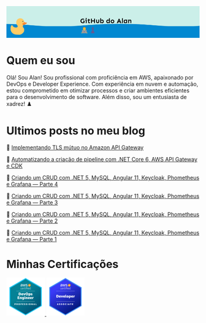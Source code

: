 ![Github Alanlviana Header](https://github.com/alanlviana/alanlviana/blob/main/home/header.png?raw=true)
# Quem eu sou
Olá! Sou Alan! Sou profissional com proficiência em AWS, apaixonado por DevOps e Developer Experience. Com experiência em nuvem e automação, estou comprometido em otimizar processos e criar ambientes eficientes para o desenvolvimento de software. Além disso, sou um entusiasta de xadrez! ♟️
# Ultimos posts no meu blog
<!--BEGIN_POSTS-->


📰 [Implementando TLS mútuo no Amazon API Gateway](https://alanlviana.com.br/implementando-tls-mutuo-mtls-no-amazon-api-gateway/)

📰 [Automatizando a criação de pipeline com .NET Core 6, AWS API Gateway e CDK](https://alanlviana.com.br/automatizando-criacao-pipeline-api-gateway-dotnet-core-cdk/)

📰 [Criando um CRUD com .NET 5, MySQL, Angular 11, Keycloak, Phometheus e Grafana — Parte 4](https://alanlviana.com.br/criando-crud-dotnet-5-mysql-angular-11-keycloak-phometheus-grafana-parte-4/)

📰 [Criando um CRUD com .NET 5, MySQL, Angular 11, Keycloak, Phometheus e Grafana — Parte 3](https://alanlviana.com.br/criando-crud-dotnet-5-mysql-angular-11-keycloak-phometheus-grafana-parte-3/)

📰 [Criando um CRUD com .NET 5, MySQL, Angular 11, Keycloak, Phometheus e Grafana — Parte 2](https://alanlviana.com.br/criando-crud-dotnet-5-mysql-angular-11-keycloak-phometheus-grafana-parte-2/)

📰 [Criando um CRUD com .NET 5, MySQL, Angular 11, Keycloak, Phometheus e Grafana — Parte 1](https://alanlviana.com.br/criando-crud-dotnet-5-mysql-angular-11-keycloak-phometheus-grafana-parte-1/)


<!--END_POSTS-->

# Minhas Certificações

<a href="https://www.credly.com/earner/earned/badge/409ef195-64de-411a-94d9-2039e98641df">
    <img src="https://github.com/alanlviana/alanlviana/blob/main/home/devops.png?raw=true" alt="AWS Certified DevOps Engineer - Professional" style="height: 100px; width:100px;"/>
</a>

<a href="https://www.credly.com/earner/earned/badge/5e148936-1b49-4f1c-be09-eb61e791375e">
    <img src="https://github.com/alanlviana/alanlviana/blob/main/home/developer.png?raw=true" alt="AWS Certified Developer – Associate" style="height: 100px; width:100px;"/>
</a>
